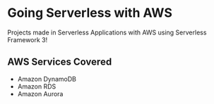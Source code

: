 # Going Serverless with AWS

Projects made in Serverless Applications with AWS using Serverless Framework 3!

## AWS Services Covered
- Amazon DynamoDB
- Amazon RDS
- Amazon Aurora
